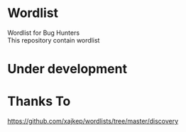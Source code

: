 # Wordlist
Wordlist for Bug Hunters  
This repository contain wordlist



# Under development
# Thanks To
https://github.com/xajkep/wordlists/tree/master/discovery

